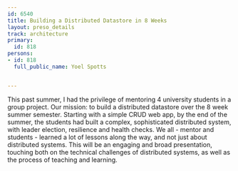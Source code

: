 ---
id: 6540
title: Building a Distributed Datastore in 8 Weeks
layout: preso_details
track: architecture
primary:
  id: 818
persons:
- id: 818
  full_public_name: Yoel Spotts

---
This past summer, I had the privilege of mentoring 4 university students in a group project. Our mission: to build a distributed datastore over the 8 week summer semester. Starting with a simple CRUD web app, by the end of the summer, the students had built a complex, sophisticated distributed system, with leader election, resilience and health checks. We all - mentor and students - learned a lot of lessons along the way, and not just about distributed systems. This will be an engaging and broad presentation, touching both on the technical challenges of distributed systems, as well as the process of teaching and learning.